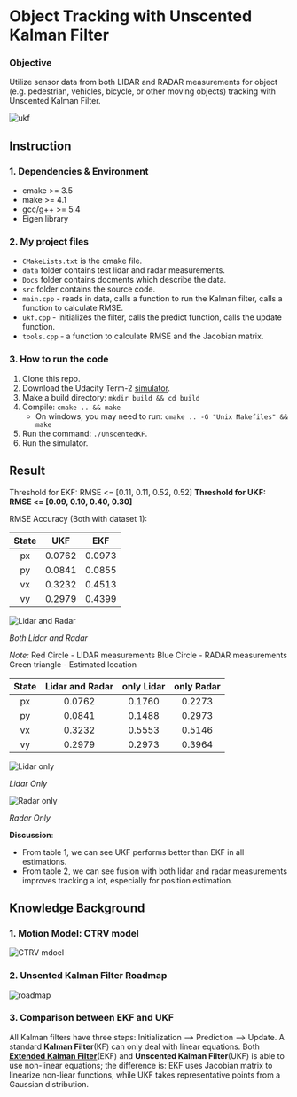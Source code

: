 ﻿# **Object Tracking with Unscented Kalman Filter**

### Objective
Utilize sensor data from both LIDAR and RADAR measurements for object (e.g. pedestrian, vehicles, bicycle, or other moving objects) tracking with Unscented Kalman Filter.

![ukf][img2]

## Instruction
### 1. Dependencies & Environment

* cmake >= 3.5
* make >= 4.1
* gcc/g++ >= 5.4
* Eigen library

### 2. My project files

* `CMakeLists.txt` is the cmake file.
* `data` folder contains test lidar and radar measurements.
* `Docs` folder contains docments which describe the data.
* `src` folder contains the source code.
 * `main.cpp` - reads in data, calls a function to run the Kalman filter, calls a function to calculate RMSE.
 * `ukf.cpp` - initializes the filter, calls the predict function, calls the update function.
 * `tools.cpp` - a function to calculate RMSE and the Jacobian matrix.

### 3. How to run the code

1. Clone this repo.
2. Download the Udacity Term-2 [simulator](https://github.com/udacity/self-driving-car-sim/releases/tag/v1.0).
3. Make a build directory: `mkdir build && cd build`
4. Compile: `cmake .. && make` 
   * On windows, you may need to run: `cmake .. -G "Unix Makefiles" && make`
5. Run the command: `./UnscentedKF`.
6. Run the simulator.


## Result

Threshold for EKF: RMSE <= [0.11, 0.11, 0.52, 0.52] 
**Threshold for UKF: RMSE <= [0.09, 0.10, 0.40, 0.30]**

RMSE Accuracy (Both with dataset 1): 

|      State  |  UKF   |    EKF    |   
|:-----------:|:------:|:---------:|
|      px     | 0.0762 |  0.0973   | 
|      py     | 0.0841 |  0.0855   |   
|      vx     | 0.3232 |  0.4513   |  
|      vy     | 0.2979 |  0.4399   | 


![Lidar and Radar][img4]

_Both Lidar and Radar_

_Note:_
Red Circle - LIDAR measurements
Blue Circle - RADAR measurements
Green triangle - Estimated location


|      State  |  Lidar and Radar   |    only Lidar  |   only Radar   |
|:-----------:|:------------------:|:--------------:|:--------------:|
|      px     |    0.0762          |    0.1760      |    0.2273      |
|      py     |    0.0841          |    0.1488      |    0.2973      |  
|      vx     |    0.3232          |    0.5553      |    0.5146      | 
|      vy     |    0.2979          |    0.2973      |    0.3964      |


![Lidar only][img5]

_Lidar Only_

![Radar only][img6]

_Radar Only_

**Discussion**:

* From table 1, we can see UKF performs better than EKF in all estimations.
* From table 2, we can see fusion with both lidar and radar measurements improves tracking a lot, especially for position estimation.

## Knowledge Background

### 1. Motion Model: CTRV model

![CTRV mdoel][img1]

### 2. Unsented Kalman Filter Roadmap

![roadmap][img3]

### 3. Comparison between EKF and UKF

All Kalman filters have three steps: Initialization --> Prediction --> Update. A standard **Kalman Filter**(KF) can only deal with linear equations. Both **[Extended Kalman Filter](https://github.com/uranus4ever/Extended-Kalman-Filter-Project)**(EKF) and **Unscented Kalman Filter**(UKF) is able to use non-linear equations; the difference is: EKF uses Jacobian matrix to linearize non-liear functions, while UKF takes representative points from a Gaussian distribution. 


[//]: # (Image References)
[img1]: ./extra/ctrv.jpg
[img2]: ./extra/ukf.jpg
[img3]: ./extra/ukf_roadmap.jpg
[img4]: ./extra/UKF-L-R.PNG
[img5]: ./extra/UKF-L.PNG
[img6]: ./extra/UKF-R.PNG
